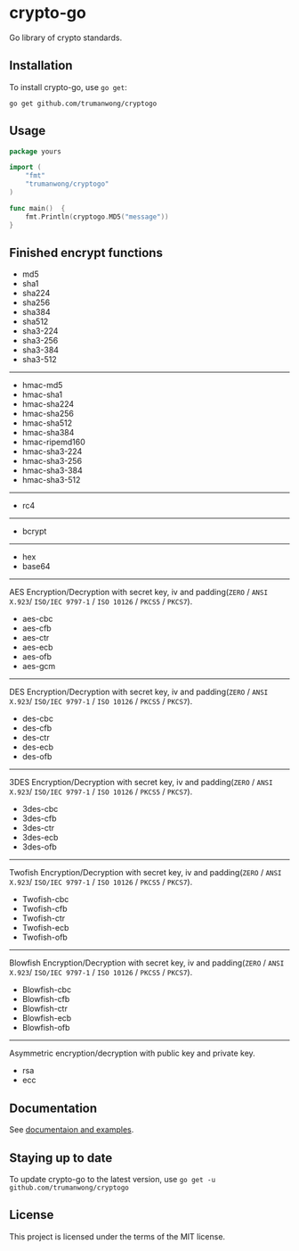 # crypto-go

Go library of crypto standards.

## Installation

To install crypto-go, use `go get`:

```shell
go get github.com/trumanwong/cryptogo
```

## Usage
```go
package yours

import (
	"fmt"
	"trumanwong/cryptogo"
)

func main()  {
    fmt.Println(cryptogo.MD5("message"))
}
```

## Finished encrypt functions

- md5
- sha1
- sha224
- sha256
- sha384
- sha512
- sha3-224
- sha3-256
- sha3-384
- sha3-512

---

- hmac-md5
- hmac-sha1
- hmac-sha224
- hmac-sha256
- hmac-sha512
- hmac-sha384
- hmac-ripemd160
- hmac-sha3-224
- hmac-sha3-256
- hmac-sha3-384
- hmac-sha3-512

---

- rc4

---

- bcrypt

---

- hex
- base64

---

AES Encryption/Decryption with secret key, iv and padding(`ZERO` / `ANSI X.923`/ `ISO/IEC 9797-1` / `ISO 10126` / `PKCS5` / `PKCS7`).
- aes-cbc
- aes-cfb
- aes-ctr
- aes-ecb
- aes-ofb
- aes-gcm

---

DES Encryption/Decryption with secret key, iv and padding(`ZERO` / `ANSI X.923`/ `ISO/IEC 9797-1` / `ISO 10126` / `PKCS5` / `PKCS7`).
- des-cbc
- des-cfb
- des-ctr
- des-ecb
- des-ofb

---

3DES Encryption/Decryption with secret key, iv and padding(`ZERO` / `ANSI X.923`/ `ISO/IEC 9797-1` / `ISO 10126` / `PKCS5` / `PKCS7`).
- 3des-cbc
- 3des-cfb
- 3des-ctr
- 3des-ecb
- 3des-ofb

---

Twofish Encryption/Decryption with secret key, iv and padding(`ZERO` / `ANSI X.923`/ `ISO/IEC 9797-1` / `ISO 10126` / `PKCS5` / `PKCS7`).
- Twofish-cbc
- Twofish-cfb
- Twofish-ctr
- Twofish-ecb
- Twofish-ofb

---

Blowfish Encryption/Decryption with secret key, iv and padding(`ZERO` / `ANSI X.923`/ `ISO/IEC 9797-1` / `ISO 10126` / `PKCS5` / `PKCS7`).
- Blowfish-cbc
- Blowfish-cfb
- Blowfish-ctr
- Blowfish-ecb
- Blowfish-ofb

---

Asymmetric encryption/decryption with public key and private key.

- rsa
- ecc

## Documentation

See [documentaion and examples](https://pkg.go.dev/github.com/trumanwong/cryptogo).

## Staying up to date

To update crypto-go to the latest version, use `go get -u github.com/trumanwong/cryptogo`

## License
This project is licensed under the terms of the MIT license.